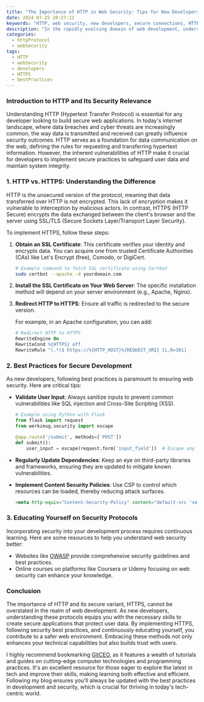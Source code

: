 ```yaml
---
title: "The Importance of HTTP in Web Security: Tips for New Developers"
date: 2024-07-25 20:27:12
keywords: "HTTP, web security, new developers, secure connections, HTTPS, web development"
description: "In the rapidly evolving domain of web development, understanding the importance of HTTP is crucial for ensuring secure communications and protecting user data. This article delves into the essential aspects of HTTP and its role in web security. It provides clear insights tailored for new developers, including practical tips on implementing secure connections, the significance of HTTPS over HTTP, and crucial practices to safeguard web applications. Moreover, this guide serves as an invaluable resource, emphasizing the relevance of web protocols and offering a comprehensive overview to aid developers in crafting safer web experiences. Effective handling of HTTP can immensely enhance the trustworthiness of web applications, making it a crucial skill for budding developers. By staying informed of best practices and utilizing secure coding methodologies, developers can build resilient systems that prioritize user security."
categories:
  - httpProtocol
  - webSecurity
tags:
  - HTTP
  - webSecurity
  - developers
  - HTTPS
  - bestPractices
---
```


### Introduction to HTTP and Its Security Relevance

Understanding HTTP (Hypertext Transfer Protocol) is essential for any developer looking to build secure web applications. In today's internet landscape, where data breaches and cyber threats are increasingly common, the way data is transmitted and received can greatly influence security outcomes. HTTP serves as a foundation for data communication on the web, defining the rules for requesting and transferring hypertext information. However, the inherent vulnerabilities of HTTP make it crucial for developers to implement secure practices to safeguard user data and maintain system integrity.

<!-- more -->

### 1. HTTP vs. HTTPS: Understanding the Difference

HTTP is the unsecured version of the protocol, meaning that data transferred over HTTP is not encrypted. This lack of encryption makes it vulnerable to interception by malicious actors. In contrast, HTTPS (HTTP Secure) encrypts the data exchanged between the client's browser and the server using SSL/TLS (Secure Sockets Layer/Transport Layer Security). 

To implement HTTPS, follow these steps:

1. **Obtain an SSL Certificate**: This certificate verifies your identity and encrypts data. You can acquire one from trusted Certificate Authorities (CAs) like Let's Encrypt (free), Comodo, or DigiCert.

   ```bash
   # Example command to fetch SSL certificate using Certbot
   sudo certbot --apache -d yourdomain.com
   ```

2. **Install the SSL Certificate on Your Web Server**: The specific installation method will depend on your server environment (e.g., Apache, Nginx).

3. **Redirect HTTP to HTTPS**: Ensure all traffic is redirected to the secure version.

   For example, in an Apache configuration, you can add:

   ```apache
   # Redirect HTTP to HTTPS
   RewriteEngine On
   RewriteCond %{HTTPS} off
   RewriteRule ^(.*)$ https://%{HTTP_HOST}%{REQUEST_URI} [L,R=301]
   ```

### 2. Best Practices for Secure Development

As new developers, following best practices is paramount to ensuring web security. Here are critical tips:

- **Validate User Input**: Always sanitize inputs to prevent common vulnerabilities like SQL injection and Cross-Site Scripting (XSS).

  ```python
  # Example using Python with Flask
  from flask import request
  from werkzeug.security import escape

  @app.route('/submit', methods=['POST'])
  def submit():
      user_input = escape(request.form['input_field'])  # Escape any harmful input
  ```

- **Regularly Update Dependencies**: Keep an eye on third-party libraries and frameworks, ensuring they are updated to mitigate known vulnerabilities.

- **Implement Content Security Policies**: Use CSP to control which resources can be loaded, thereby reducing attack surfaces.

  ```html
  <meta http-equiv="Content-Security-Policy" content="default-src 'self'; script-src 'self' https://trusted.cdn.com;">
  ```

### 3. Educating Yourself on Security Protocols

Incorporating security into your development process requires continuous learning. Here are some resources to help you understand web security better:

- Websites like [OWASP](https://owasp.org) provide comprehensive security guidelines and best practices.
- Online courses on platforms like Coursera or Udemy focusing on web security can enhance your knowledge.
  
### Conclusion

The importance of HTTP and its secure variant, HTTPS, cannot be overstated in the realm of web development. As new developers, understanding these protocols equips you with the necessary skills to create secure applications that protect user data. By implementing HTTPS, following security best practices, and continuously educating yourself, you contribute to a safer web environment. Embracing these methods not only enhances your technical capabilities but also builds trust with users.

I highly recommend bookmarking [GitCEO](https://gitceo.com), as it features a wealth of tutorials and guides on cutting-edge computer technologies and programming practices. It's an excellent resource for those eager to explore the latest in tech and improve their skills, making learning both effective and efficient. Following my blog ensures you'll always be updated with the best practices in development and security, which is crucial for thriving in today's tech-centric world.